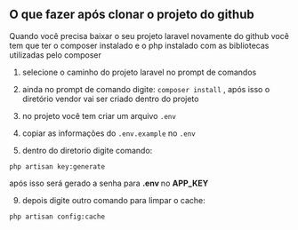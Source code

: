 ## O que fazer após clonar o projeto do github 

Quando você precisa baixar o seu projeto laravel novamente do github você tem que ter o composer instalado e o php instalado com as bibliotecas utilizadas pelo composer
  
1. selecione o caminho do projeto laravel no prompt de comandos
   
4. ainda no prompt de comando digite: `composer install` , após isso o diretório vendor vai ser criado dentro do projeto

5. no projeto você tem criar um arquivo `.env` 

6. copiar as informações do  `.env.example` no `.env`

7. dentro do diretorio  digite comando:
~~~
php artisan key:generate
~~~
após isso será gerado a senha para <b> .env </b> no <b> APP_KEY </b>

9. depois digite outro comando para limpar o cache:
~~~
php artisan config:cache
~~~
